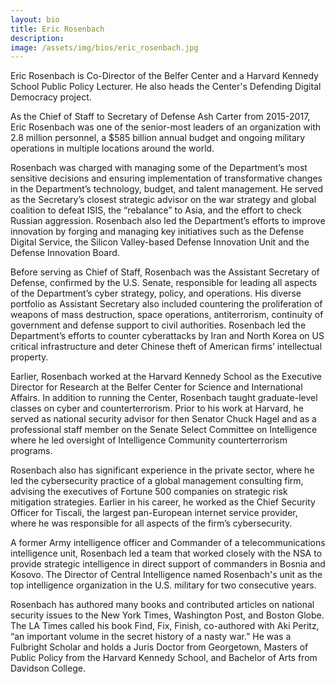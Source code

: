 ```yaml
---
layout: bio
title: Eric Rosenbach
description:
image: /assets/img/bios/eric_rosenbach.jpg
---
```

Eric Rosenbach is Co-Director of the Belfer Center and a Harvard Kennedy School Public Policy Lecturer. He also heads the Center's Defending Digital Democracy project.

As the Chief of Staff to Secretary of Defense Ash Carter from 2015-2017, Eric Rosenbach was one of the senior-most leaders of an organization with 2.8 million personnel, a $585 billion annual budget and ongoing military operations in multiple locations around the world.   

Rosenbach was charged with managing some of the Department’s most sensitive decisions and ensuring implementation of transformative changes in the Department’s technology, budget, and talent management.  He served as the Secretary’s closest strategic advisor on the war strategy and global coalition to defeat ISIS, the “rebalance” to Asia, and the effort to check Russian aggression. Rosenbach also led the Department’s efforts to improve innovation by forging and managing key initiatives such as the Defense Digital Service, the Silicon Valley-based Defense Innovation Unit and the Defense Innovation Board.

Before serving as Chief of Staff, Rosenbach was the Assistant Secretary of Defense, confirmed by the U.S. Senate, responsible for leading all aspects of the Department’s cyber strategy, policy, and operations. His diverse portfolio as Assistant Secretary also included countering the proliferation of weapons of mass destruction, space operations, antiterrorism, continuity of government and defense support to civil authorities. Rosenbach led the Department’s efforts to counter cyberattacks by Iran and North Korea on US critical infrastructure and deter Chinese theft of American firms’ intellectual property.

Earlier, Rosenbach worked at the Harvard Kennedy School as the Executive Director for Research at the Belfer Center for Science and International Affairs. In addition to running the Center, Rosenbach taught graduate-level classes on cyber and counterterrorism. Prior to his work at Harvard, he served as national security advisor for then Senator Chuck Hagel and as a professional staff member on the Senate Select Committee on Intelligence where he led oversight of Intelligence Community counterterrorism programs.

Rosenbach also has significant experience in the private sector, where he led the cybersecurity practice of a global management consulting firm, advising the executives of Fortune 500 companies on strategic risk mitigation strategies. Earlier in his career, he worked as the Chief Security Officer for Tiscali, the largest pan-European internet service provider, where he was responsible for all aspects of the firm’s cybersecurity.

A former Army intelligence officer and Commander of a telecommunications intelligence unit, Rosenbach led a team that worked closely with the NSA to provide strategic intelligence in direct support of commanders in Bosnia and Kosovo. The Director of Central Intelligence named Rosenbach's unit as the top intelligence organization in the U.S. military for two consecutive years.

Rosenbach has authored many books and contributed articles on national security issues to the New York Times, Washington Post, and Boston Globe.   The LA Times called his book Find, Fix, Finish, co-authored with Aki Peritz, “an important volume in the secret history of a nasty war.”  He was a Fulbright Scholar and holds a Juris Doctor from Georgetown, Masters of Public Policy from the Harvard Kennedy School, and Bachelor of Arts from Davidson College.
